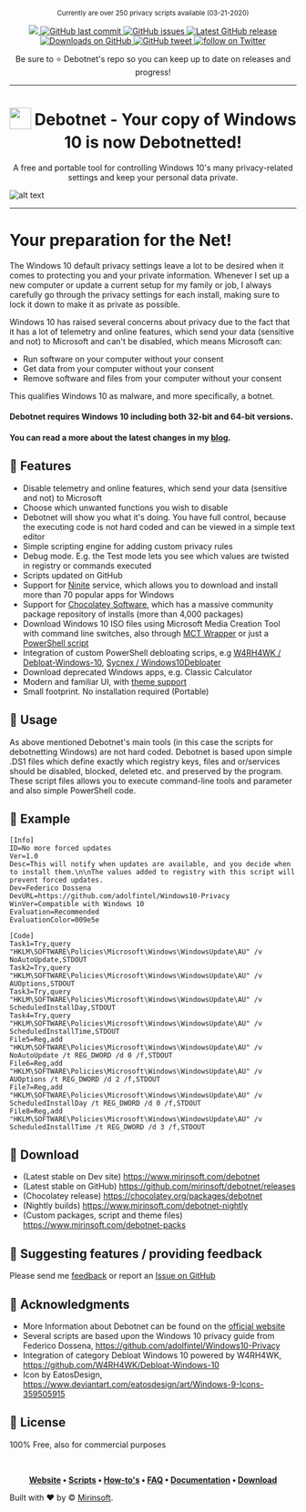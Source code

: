 <p align="center"> <sup> Currently are over 250 privacy scripts available (03-21-2020) </sup> <p align="center">
	
<p align="center">
<a href="https://github.com/mirinsoft/debotnet/stargazers"><img src="https://img.shields.io/github/stars/mirinsoft/debotnet.svg?style=flat-square" />
</a>
<a href="https://github.com/mirinsoft/debotnet/commits/master">
<img src="https://img.shields.io/github/last-commit/mirinsoft/debotnet.svg?style=flat-square&logo=github&logoColor=white"
alt="GitHub last commit">
<a href="https://github.com/mirinsoft/debotnet/issues">
<img src="https://img.shields.io/github/issues-raw/mirinsoft/debotnet.svg?style=flat-square&logo=github&logoColor=white"
alt="GitHub issues">   
 
<a href="https://github.com/Mirinsoft/Debotnet/releases/latest" target="_blank">
 <img alt="Latest GitHub release" src="https://img.shields.io/github/release/mirinsoft/debotnet.svg?style=flat-square" />
</a>
<a href="https://github.com/Mirinsoft/Debotnet/releases" target="_blank">
 <img alt="Downloads on GitHub" src="https://img.shields.io/github/downloads/Mirinsoft/debotnet/total.svg?style=flat-square" />
</a>
  
<a href="https://twitter.com/intent/tweet?text=Debotnet is a tiny portable tool for controlling Windows 10's many privacy-related settings and keep your personal data private.&url=https%3A%2F%2Fgithub.com%2Fmirinsoft%2Fdebotnet">
<img src="https://img.shields.io/twitter/url/https/github.com/mirinsoft/debotnet.svg?style=flat-square&logo=twitter"
alt="GitHub tweet">
		 
<a href="https://twitter.com/intent/follow?screen_name=Mirinsoft">
 <img src="https://img.shields.io/twitter/follow/Mirinsoft?style=social&logo=twitter"alt="follow on Twitter"></a>

</p>

<p align="center">Be sure to ⭐️ Debotnet's repo so you can keep up to date on releases and progress!</p>

*** 
<h1 align="center">
<sub>
<img  src="https://github.com/Mirinsoft/Debotnet/raw/master/debotnet.png"
      height="38"
      width="38">
</sub>
	Debotnet - Your copy of Windows 10 is now Debotnetted!
	
</h1>

<p align="center">
A free and portable tool for controlling Windows 10's many privacy-related settings and keep your personal data private.
	
![alt text](https://github.com/mirinsoft/debotnet/blob/master/debotnet-intro.gif)

</p>

*** 

# Your preparation for the Net!

The Windows 10 default privacy settings leave a lot to be desired when it comes to protecting you and your private information. Whenever I set up a new computer or update a current setup for my family or job, I always carefully go through the privacy settings for each install, making sure to lock it down to make it as private as possible.

Windows 10 has raised several concerns about privacy due to the fact that it has a lot of telemetry and online features, which send your data (sensitive and not) to Microsoft and can't be disabled, which means Microsoft can:

* Run software on your computer without your consent
* Get data from your computer without your consent
* Remove software and files from your computer without your consent

This qualifies Windows 10 as malware, and more specifically, a botnet.

#### Debotnet requires Windows 10 including both 32-bit and 64-bit versions.

#### You can read a more about the latest changes in my [blog](https://www.mirinsoft.com/blog).

## 🎨 Features

* Disable telemetry and online features, which send your data (sensitive and not) to Microsoft
* Choose which unwanted functions you wish to disable
* Debotnet will show you what it's doing. You have full control, because the executing code is not hard coded and can be viewed in a simple text editor
* Simple scripting engine for adding custom privacy rules
* Debug mode. E.g. the Test mode lets you see which values are twisted in registry or commands executed
* Scripts updated on GitHub
* Support for [Ninite](https://ninite.com) service, which allows you to download and install more than 70 popular apps for Windows
* Support for [Chocolatey Software](https://chocolatey.org/), which has a massive community package repository of installs (more than 4,000 packages)
* Download Windows 10 ISO files using Microsoft Media Creation Tool with command line switches, also through [MCT Wrapper](https://gist.github.com/AveYo/c74dc774a8fb81a332b5d65613187b15) or just a [PowerShell script](https://github.com/pbatard/Fido)
* Integration of custom PowerShell debloating scrips, e.g [W4RH4WK / Debloat-Windows-10](https://github.com/W4RH4WK/Debloat-Windows-10), [Sycnex / Windows10Debloater](https://github.com/Sycnex/Windows10Debloater)
* Download deprecated Windows apps, e.g. Classic Calculator
* Modern and familiar UI, with [theme support](https://github.com/mirinsoft/debotnet/blob/master/themes/theme.md)
* Small footprint. No installation required (Portable)

## 🔨 Usage
As above mentioned Debotnet's main tools (in this case the scripts for debotnetting Windows) are not hard coded. Debotnet is based upon simple .DS1 files which define exactly which registry keys, files and or/services should be disabled, blocked, deleted etc. and preserved by the program. These script files allows you to execute command-line tools and parameter and also simple PowerShell code.

## 🐾 Example
```
[Info]
ID=No more forced updates
Ver=1.0
Desc=This will notify when updates are available, and you decide when to install them.\n\nThe values added to registry with this script will prevent forced updates.
Dev=Federico Dossena
DevURL=https://github.com/adolfintel/Windows10-Privacy
WinVer=Compatible with Windows 10
Evaluation=Recommended
EvaluationColor=009e5e

[Code]
Task1=Try,query "HKLM\SOFTWARE\Policies\Microsoft\Windows\WindowsUpdate\AU" /v NoAutoUpdate,STDOUT
Task2=Try,query "HKLM\SOFTWARE\Policies\Microsoft\Windows\WindowsUpdate\AU" /v AUOptions,STDOUT
Task3=Try,query "HKLM\SOFTWARE\Policies\Microsoft\Windows\WindowsUpdate\AU" /v ScheduledInstallDay,STDOUT
Task4=Try,query "HKLM\SOFTWARE\Policies\Microsoft\Windows\WindowsUpdate\AU" /v ScheduledInstallTime,STDOUT
File5=Reg,add "HKLM\SOFTWARE\Policies\Microsoft\Windows\WindowsUpdate\AU" /v NoAutoUpdate /t REG_DWORD /d 0 /f,STDOUT
File6=Reg,add "HKLM\SOFTWARE\Policies\Microsoft\Windows\WindowsUpdate\AU" /v AUOptions /t REG_DWORD /d 2 /f,STDOUT
File7=Reg,add "HKLM\SOFTWARE\Policies\Microsoft\Windows\WindowsUpdate\AU" /v ScheduledInstallDay /t REG_DWORD /d 0 /f,STDOUT
File8=Reg,add "HKLM\SOFTWARE\Policies\Microsoft\Windows\WindowsUpdate\AU" /v ScheduledInstallTime /t REG_DWORD /d 3 /f,STDOUT
```

## 💾 Download 
* (Latest stable on Dev site) https://www.mirinsoft.com/debotnet
* (Latest stable on GitHub) https://github.com/mirinsoft/debotnet/releases
* (Chocolatey release) https://chocolatey.org/packages/debotnet
* (Nightly builds) https://www.mirinsoft.com/debotnet-nightly
* (Custom packages, script and theme files) https://www.mirinsoft.com/debotnet-packs

## 💬 Suggesting features / providing feedback
Please send me [feedback](https://www.mirinsoft.com/feedback) or report an [Issue on GitHub](https://github.com/mirinsoft/debotnet/issues/new)

## 🚀 Acknowledgments
* More Information about Debotnet can be found on the [official website](https://www.mirinsoft.com/ms-apps/debotnet)
* Several scripts are based upon the Windows 10 privacy guide from Federico Dossena, https://github.com/adolfintel/Windows10-Privacy
* Integration of category Debloat Windows 10 powered by W4RH4WK, https://github.com/W4RH4WK/Debloat-Windows-10
* Icon by EatosDesign, https://www.deviantart.com/eatosdesign/art/Windows-9-Icons-359505915

## 📜 License
100% Free, also for commercial purposes

<br>

<p align="center">
	<strong>
		<a href="https://www.mirinsoft.com">Website</a>
		•
		<a href="https://github.com/mirinsoft/debotnet/tree/master/scripts">Scripts</a>
		•
		<a href="https://github.com/mirinsoft/debotnet/wiki/How-to's">How-to's</a>
		•
		<a href="https://github.com/mirinsoft/debotnet/wiki/FAQ">FAQ</a>
		•
		<a href="https://github.com/mirinsoft/debotnet/wiki">Documentation</a>
		•
		<a href="https://github.com/mirinsoft/debotnet/releases">Download</a>
	</strong>
</p>


Built with ❤︎ by © [Mirinsoft](https://www.mirinsoft.com "Good apps are as little apps as possible").
